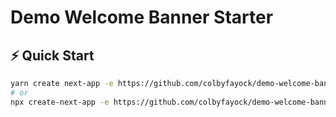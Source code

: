 # Demo Welcome Banner Starter

## ⚡️ Quick Start

```bash
yarn create next-app -e https://github.com/colbyfayock/demo-welcome-banner-starter
# or
npx create-next-app -e https://github.com/colbyfayock/demo-welcome-banner-starter
```
